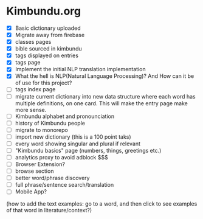 # Kimbundu.org

- [x] Basic dictionary uploaded
- [x] Migrate away from firebase
- [x] classes pages
- [x] bible sourced in kimbundu
- [x] tags displayed on entries
- [x] tags page
- [x] Implement the initial NLP translation implementation
- [x] What the hell is NLP(Natural Language Processing)? And How can it be of use for this project?
- [ ] tags index page
- [ ] migrate current dictionary into new data structure where each word has multiple definitions, on one card. This will make the entry page make more sense.
- [ ] Kimbundu alphabet and pronounciation
- [ ] history of Kimbundu people
- [ ] migrate to monorepo
- [ ] import new dictionary (this is a 100 point taks)
- [ ] every word showing singular and plural if relevant
- [ ] "Kimbundu basics" page (numbers, things, greetings etc.)
- [ ] analytics proxy to avoid adblock $$$
- [ ] Browser Extension?
- [ ] browse section
- [ ] better word/phrase discovery
- [ ] full phrase/sentence search/translation
- [ ] Mobile App?

(how to add the text examples:
go to a word, and then click to see examples of that word in literature/context?)
